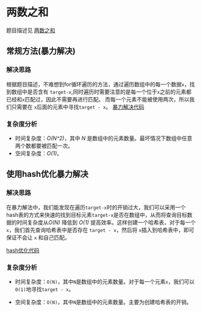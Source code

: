 # 两数之和 

题目描述见 [两数之和](https://leetcode-cn.com/problems/two-sum/)

## 常规方法(暴力解决)

### 解决思路

根据题目描述，不难想到for循环遍历的方法，通过遍历数组中的每一个数据`x`，找到数组中是否含有 `target-x`,同时遍历时需要注意的是每一个位于`x`之前的元素都已经和`x`匹配过，因此不需要再进行匹配。
而每一个元素不能被使用两次，所以我们只需要在 `x`后面的元素中寻找`target - x`。
[暴力解决代码](https://github.com/zhuyu126/Leetcode-Ex/blob/master/Leetcode-001/code/Solution1.java)

### 复杂度分析

- 时间复杂度：*O(N^2)*，其中 *N* 是数组中的元素数量。最坏情况下数组中任意两个数都要被匹配一次。
- 空间复杂度：*O(1)*。

## 使用hash优化暴力解决

### 解决思路

在暴力解法中，我们能发现在遍历`target-x`时的开销过大，我们可以采用一个hash表的方式来快速的找到目标元素`target-x`是否在数组中，从而将查询目标数据的时间复杂度从*O(N)* 降低到 *O(1)* 提高效率。这样创建一个哈希表，对于每一个 `x`，我们首先查询哈希表中是否存在 `target - x`，然后将 `x`插入到哈希表中，即可保证不会让 `x` 和自己匹配。

[hash优化代码](https://github.com/zhuyu126/Leetcode-Ex/blob/master/Leetcode-001/code/Solution2.java)

### 复杂度分析

* 时间复杂度：`O(N)`，其中`N`是数组中的元素数量。对于每一个元素`x`，我们可以`O(1)`地寻找`target - x`。

* 空间复杂度：`O(N)`，其中`N`是数组中的元素数量。主要为创建哈希表的开销。